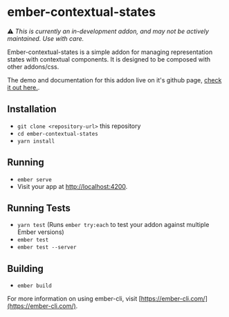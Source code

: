# ember-contextual-states
⚠️ *This is currently an in-development addon, and may not be actively maintained. Use with care.*

Ember-contextual-states is a simple addon for managing representation states with contextual components. It is designed
to be composed with other addons/css.


The demo and documentation for this addon live on it's github page, [check it out here.](https://k-fish.github.io/ember-contextual-states/).


## Installation

* `git clone <repository-url>` this repository
* `cd ember-contextual-states`
* `yarn install`

## Running

* `ember serve`
* Visit your app at [http://localhost:4200](http://localhost:4200).

## Running Tests

* `yarn test` (Runs `ember try:each` to test your addon against multiple Ember versions)
* `ember test`
* `ember test --server`

## Building

* `ember build`

For more information on using ember-cli, visit [https://ember-cli.com/](https://ember-cli.com/).
